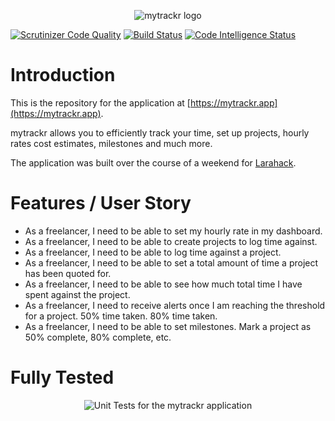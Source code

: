 <p align="center">
    <img src="https://i.imgur.com/glCQOM3.jpg" alt="mytrackr logo">
</p>
<p align="center">

[![Scrutinizer Code Quality](https://scrutinizer-ci.com/g/MadMikeyB/trackr/badges/quality-score.png?b=master)](https://scrutinizer-ci.com/g/MadMikeyB/trackr/?branch=master)
[![Build Status](https://scrutinizer-ci.com/g/MadMikeyB/trackr/badges/build.png?b=master)](https://scrutinizer-ci.com/g/MadMikeyB/trackr/build-status/master)
[![Code Intelligence Status](https://scrutinizer-ci.com/g/MadMikeyB/trackr/badges/code-intelligence.svg?b=master)](https://scrutinizer-ci.com/code-intelligence)
    
</p>


# Introduction

This is the repository for the application at [https://mytrackr.app](https://mytrackr.app).

mytrackr allows you to efficiently track your time, set up projects, hourly rates cost estimates, milestones and much more. 

The application was built over the course of a weekend for [Larahack](https://larahack.com).

# Features / User Story

- As a freelancer, I need to be able to set my hourly rate in my dashboard.
- As a freelancer, I need to be able to create projects to log time against.
- As a freelancer, I need to be able to log time against a project.
- As a freelancer, I need to be able to set a total amount of time a project has been quoted for.
- As a freelancer, I need to be able to see how much total time I have spent against the project.
- As a freelancer, I need to receive alerts once I am reaching the threshold for a project. 50% time taken. 80% time taken.
- As a freelancer, I need to be able to set milestones. Mark a project as 50% complete, 80% complete, etc.

# Fully Tested

<p align="center">
    <img src="https://i.imgur.com/8ynaEU8.jpg" alt="Unit Tests for the mytrackr application">
</p>
